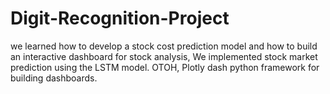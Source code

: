 # Digit-Recognition-Project
we learned how to develop a stock cost prediction model and how to build an interactive dashboard for stock analysis, We implemented stock market prediction using the LSTM model. OTOH, Plotly dash python framework for building dashboards.
